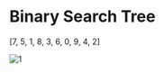 # Binary Search Tree

[7, 5, 1, 8, 3, 6, 0, 9, 4, 2]

![1](https://user-images.githubusercontent.com/98262042/172068679-46e2ca48-81f3-4951-9812-d1637b926590.jpeg)

